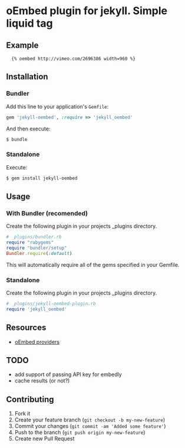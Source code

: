 # oEmbed plugin for jekyll. Simple liquid tag

## Example
```liquid
  {% oembed http://vimeo.com/2696386 width=960 %}
```
## Installation

### Bundler
Add this line to your application's `Gemfile`:
```ruby
gem 'jekyll-oembed', :require => 'jekyll_oembed'
```

And then execute:
```bash
$ bundle
```

### Standalone
Execute:
```bash
$ gem install jekyll-oembed
```

## Usage

### With Bundler (recomended)
Create the following plugin in your projects _plugins directory.

```ruby
# _plugins/bundler.rb
require "rubygems"
require "bundler/setup"
Bundler.require(:default)
```

This will automatically require all of the gems specified in your Gemfile.

### Standalone
Create the following plugin in your projects _plugins directory.

```ruby
# _plugins/jekyll-oembed-plugin.rb
require 'jekyll_oembed'
```
## Resources
 - [oEmbed providers](http://www.oembed.com/#section7.1)

## TODO
 - add support of passing API key for embedly
 - cache results (or not?)

## Contributing
1. Fork it
2. Create your feature branch (`git checkout -b my-new-feature`)
3. Commit your changes (`git commit -am 'Added some feature'`)
4. Push to the branch (`git push origin my-new-feature`)
5. Create new Pull Request
